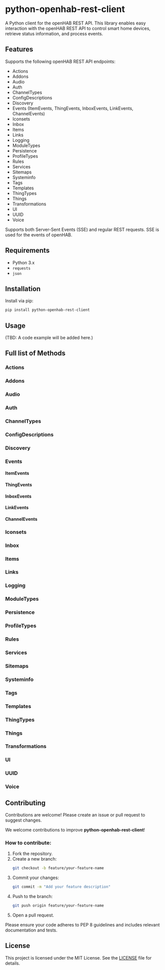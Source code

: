 # python-openhab-rest-client

A Python client for the openHAB REST API. This library enables easy interaction with the openHAB REST API to control smart home devices, retrieve status information, and process events.

## Features

Supports the following openHAB REST API endpoints:

- Actions
- Addons
- Audio
- Auth
- ChannelTypes
- ConfigDescriptions
- Discovery
- Events (ItemEvents, ThingEvents, InboxEvents, LinkEvents, ChannelEvents)
- Iconsets
- Inbox
- Items
- Links
- Logging
- ModuleTypes
- Persistence
- ProfileTypes
- Rules
- Services
- Sitemaps
- Systeminfo
- Tags
- Templates
- ThingTypes
- Things
- Transformations
- UI
- UUID
- Voice

Supports both Server-Sent Events (SSE) and regular REST requests. SSE is used for the events of openHAB.

## Requirements

- Python 3.x
- `requests`
- `json`

## Installation

Install via pip:

```sh
pip install python-openhab-rest-client
```

## Usage

(TBD: A code example will be added here.)

## Full list of Methods

### Actions

### Addons

### Audio

### Auth

### ChannelTypes

### ConfigDescriptions

### Discovery

### Events

#### ItemEvents

#### ThingEvents

#### InboxEvents

#### LinkEvents

#### ChannelEvents

### Iconsets

### Inbox

### Items

### Links

### Logging

### ModuleTypes

### Persistence

### ProfileTypes

### Rules

### Services

### Sitemaps

### Systeminfo

### Tags

### Templates

### ThingTypes

### Things

### Transformations

### UI

### UUID

### Voice

## Contributing

Contributions are welcome! Please create an issue or pull request to suggest changes.

We welcome contributions to improve **python-openhab-rest-client**!  

### How to contribute:  
1. Fork the repository.  
2. Create a new branch:  
   ```bash
   git checkout -b feature/your-feature-name
   ```
3. Commit your changes:  
   ```bash
   git commit -m "Add your feature description"
   ```
4. Push to the branch:  
   ```bash
   git push origin feature/your-feature-name
   ```
5. Open a pull request.  

Please ensure your code adheres to PEP 8 guidelines and includes relevant documentation and tests. 

## License

This project is licensed under the MIT License. See the [LICENSE](LICENSE) file for details.  

